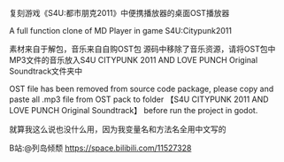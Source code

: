 复刻游戏《S4U:都市朋克2011》中便携播放器的桌面OST播放器

A full function clone of MD Player in game S4U:Citypunk2011

素材来自于解包，音乐来自自购OST包 源码中移除了音乐资源，请将OST包中MP3文件的音乐放入S4U CITYPUNK 2011 AND LOVE PUNCH Original Soundtrack文件夹中

OST file has been removed from source code package, please copy and paste all .mp3 file from OST pack to folder 【S4U CITYPUNK 2011 AND LOVE PUNCH Original Soundtrack】 before run the project in godot.

就算我这么说也没什么用，因为我变量名和方法名全用中文写的

B站:@列岛倾颓 https://space.bilibili.com/11527328
